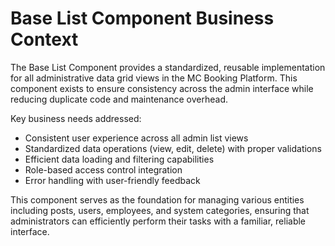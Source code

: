 # Base List Component Business Context

The Base List Component provides a standardized, reusable implementation for all administrative data grid views in the MC Booking Platform. This component exists to ensure consistency across the admin interface while reducing duplicate code and maintenance overhead.

Key business needs addressed:

-   Consistent user experience across all admin list views
-   Standardized data operations (view, edit, delete) with proper validations
-   Efficient data loading and filtering capabilities
-   Role-based access control integration
-   Error handling with user-friendly feedback

This component serves as the foundation for managing various entities including posts, users, employees, and system categories, ensuring that administrators can efficiently perform their tasks with a familiar, reliable interface.

